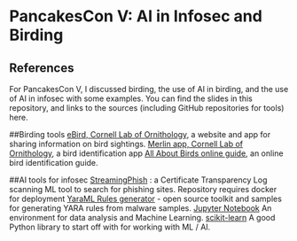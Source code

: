 # PancakesCon V: AI in Infosec and Birding
## References
For PancakesCon V, I discussed birding, the use of AI in birding, and the use of AI in infosec with some examples. You can find the slides in this repository, and links to the sources (including GitHub repositories for tools) here.

##Birding tools
[eBird, Cornell Lab of Ornithology](https://ebird.org/home), a website and app for sharing information on bird sightings.
[Merlin app, Cornell Lab of Ornithology](https://merlin.allaboutbirds.org/), a bird identification app 
[All About Birds online guide](https://allaboutbirds.org), an online bird identification guide.

##AI tools for infosec
[StreamingPhish](https://github.com/wesleyraptor/streamingphish) : a Certificate Transparency Log scanning ML tool to search for phishing sites. Repository requires docker for deployment
[YaraML Rules generator](https://github.com/sophos/yaraml_rules) - open source toolkit and samples for generating YARA rules from malware samples.
[Jupyter Notebook](https://jupyter.org/install) An environment for data analysis and Machine Learning.
[scikit-learn](https://scikit-learn.org/stable/_) A good Python library to start off with for working with ML / AI.